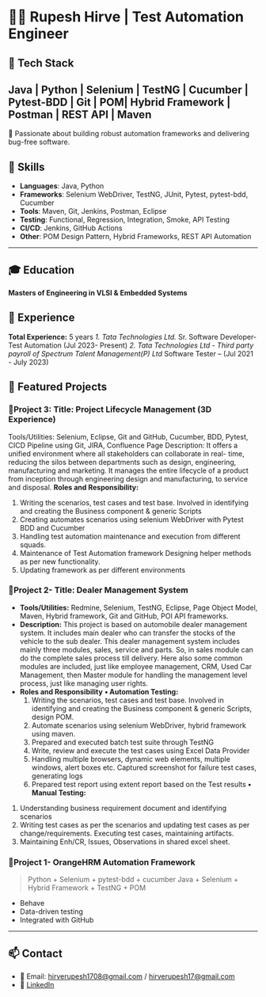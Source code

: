 # 👨‍💻 Rupesh Hirve | Test Automation Engineer

## 🔧 Tech Stack
Java | Python | Selenium | TestNG | Cucumber | Pytest-BDD | Git | POM| Hybrid Framework | Postman | REST API | Maven 
---

🚀 Passionate about building robust automation frameworks and delivering bug-free software.

## 🔧 Skills
- **Languages**: Java, Python
- **Frameworks**: Selenium WebDriver, TestNG, JUnit, Pytest, pytest-bdd, Cucumber
- **Tools**: Maven, Git, Jenkins, Postman, Eclipse
- **Testing**: Functional, Regression, Integration, Smoke, API Testing
- **CI/CD**: Jenkins, GitHub Actions
- **Other**: POM Design Pattern, Hybrid Frameworks, REST API Automation

---

## 🎓 Education
**Masters of Engineering in VLSI & Embedded Systems**

## 💼 Experience
**Total Experience:** 5 years
*1. Tata Technologies Ltd.*
  Sr. Software Developer- Test Automation (Jul 2023- Present)
*2. Tata Technologies Ltd - Third party payroll of Spectrum Talent Management(P) Ltd*
  Software Tester – (Jul 2021 - July 2023)


## 📂 Featured Projects
### 🔹Project 3: Title: Project Lifecycle Management (3D Experience)
Tools/Utilities: Selenium, Eclipse, Git and GitHub, Cucumber, BDD, Pytest, CICD Pipeline using Git, JIRA, Confluence Page 
Description: It offers a unified environment where all stakeholders can collaborate in real- time, reducing the silos between departments such as design, engineering, manufacturing and marketing. It manages the entire lifecycle of a product from inception through engineering design and manufacturing, to service and disposal.
**Roles and Responsibility:**
1. Writing the scenarios, test cases and test base. Involved in identifying and creating the Business component & generic Scripts
2. Creating automates scenarios using selenium WebDriver with Pytest BDD and Cucumber
3. Handling test automation maintenance and execution from different squads.
4. Maintenance of Test Automation framework Designing helper methods as per new functionality.
5. Updating framework as per different environments

### 🔹Project 2- Title: Dealer Management System ###
- **Tools/Utilities:** Redmine, Selenium, TestNG, Eclipse, Page Object Model, Maven, Hybrid framework, Git and GitHub, POI API frameworks.
- **Description:** This project is based on automobile dealer management system. It includes main dealer who can transfer the stocks of the vehicle to the sub dealer. This dealer management system includes mainly three modules, sales, service and parts. So, in sales module can do the complete sales process till delivery. Here also some common modules are included, just like employee management, CRM, Used Car Management, then Master module for handling the management level process, just like managing user rights.
- **Roles and Responsibility**
**•	Automation Testing:**
  1. Writing the scenarios, test cases and test base. Involved in identifying and creating the Business component & generic Scripts, design POM.
  2. Automate scenarios using selenium WebDriver, hybrid framework using maven.
  3. Prepared and executed batch test suite through TestNG
  4. Write, review and execute the test cases using Excel Data Provider
  5. Handling multiple browsers, dynamic web elements, multiple windows, alert boxes etc. Captured screenshot for failure test cases, generating logs
  6. Prepared test report using extent report based on the Test results
**•	Manual Testing:**
1. Understanding business requirement document and identifying scenarios
2. Writing   test cases as per	the scenarios and updating test cases as per change/requirements. Executing test cases, maintaining artifacts.
3. Maintaining Enh/CR, Issues, Observations in shared excel sheet.

### 🔹Project 1- OrangeHRM Automation Framework
> Python + Selenium + pytest-bdd + cucumber
> Java + Selenium + Hybrid Framework + TestNG + POM
- Behave
- Data-driven testing
- Integrated with GitHub
---

## 📫 Contact
- 📧 Email: hirverupesh1708@gmail.com / hirverupesh17@gmail.com
- 🔗 [LinkedIn](https://www.linkedin.com/in/rupesh-hirve/)

